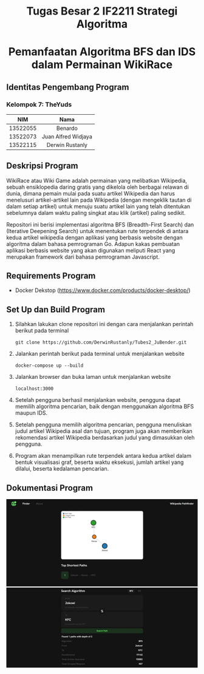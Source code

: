 <h1 align="center"> Tugas Besar 2 IF2211 Strategi Algoritma</h1>
<h1 align="center">  Pemanfaatan Algoritma BFS dan IDS dalam Permainan WikiRace </h1>

## Identitas Pengembang Program
### **Kelompok 7:  TheYuds**
|   NIM    |                  Nama                  |
| :------: | :------------------------------------: |
| 13522055 |            Benardo             |
| 13522073 |            Juan Alfred Widjaya             |
| 13522115 |            Derwin Rustanly             |

## Deskripsi Program
WikiRace atau Wiki Game adalah permainan yang melibatkan Wikipedia, sebuah ensiklopedia daring gratis yang dikelola oleh berbagai relawan di dunia, dimana pemain mulai pada suatu artikel Wikipedia dan harus menelusuri artikel-artikel lain pada Wikipedia (dengan mengeklik tautan di dalam setiap artikel) untuk menuju suatu artikel lain yang telah ditentukan sebelumnya dalam waktu paling singkat atau klik (artikel) paling sedikit. 


Repositori ini berisi implementasi algoritma BFS (Breadth-First Search) dan (Iterative Deepening Search) untuk menentukan rute terpendek di antara kedua artikel wikipedia dengan aplikasi yang berbasis website dengan algoritma dalam bahasa pemrograman Go. Adapun kakas pembuatan aplikasi berbasis website yang akan digunakan meliputi React yang merupakan framework dari bahasa pemrograman Javascript.

## Requirements Program
- Docker Dekstop (https://www.docker.com/products/docker-desktop/)

## Set Up dan Build Program
1. Silahkan lakukan clone repositori ini dengan cara menjalankan perintah berikut pada terminal
    ```
    git clone https://github.com/DerwinRustanly/Tubes2_JuBender.git
    ```


2.  Jalankan perintah berikut pada terminal untuk menjalankan website
    ```
    docker-compose up --build
    ```

3. Jalankan browser dan buka laman untuk menjalankan website
    ```
    localhost:3000
    ```
5. Setelah pengguna berhasil menjalankan website, pengguna dapat memilih algoritma pencarian, baik dengan menggunakan algoritma BFS maupun IDS. 
6. Setelah pengguna memilih algoritma pencarian, pengguna menuliskan judul artikel Wikipedia asal dan tujuan, program juga akan memberikan rekomendasi artikel Wikipedia berdasarkan judul yang dimasukkan oleh pengguna.
7. Program akan menampilkan rute terpendek antara kedua artikel dalam bentuk visualisasi graf, beserta waktu eksekusi, jumlah artikel yang dilalui, beserta kedalaman pencarian.

## Dokumentasi Program
![ss1](img/ss1.jpg)
![ss2](img/ss2.jpg)



